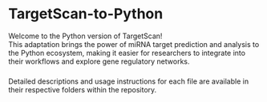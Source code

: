 # TargetScan-to-Python
Welcome to the Python version of TargetScan!  
This adaptation brings the power of miRNA target prediction and analysis to the Python ecosystem, making it easier for researchers to integrate into their workflows and explore gene regulatory networks.  
#####
Detailed descriptions and usage instructions for each file are available in their respective folders within the repository.
